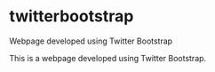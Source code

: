 twitterbootstrap
================

Webpage developed using Twitter Bootstrap

This is a webpage developed using Twitter Bootstrap.


